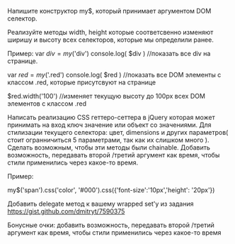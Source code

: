 Напишите конструктор my$, который принимает аргументом DOM селектор.

Реализуйте методы width, height которые соответсвенно изменяют ширишу и высоту всех селекторов,
которые мы определили ранее.

Пример:
var $div = my$('div')
console.log( $div ) //показать все div на странице.

var $red = my$('.red')
console.log( $red ) //показать все DOM элементы с классом .red, которые присутсвуют на странице

$red.width('100') //изменяет текущую высоту до 100px всех DOM элементов с классом .red

Написать реализацию CSS геттеро-сеттера в jQuery которая может принимать на вход ключ значение или объект
со значениями. Для стилизации текущего селектора: цвет, dimensions и других параметров( стоит
огранничиться 5 параметрами, так как их слишком много ). Сделать возможным, чтобы эти методы были
chainable. Добавить возможность, передавать второй /третий аргумент как время, чтобы стили
применились через какое-то время.

Пример:

my$('span').css('color', '#000').css({'font-size':'10px','height': '20px'})

Добавить delegate метод к вашему wrapped set'у из задания https://gist.github.com/dmitryt/7590375

Бонусные очки: добавить возможность, передавать второй /третий аргумент как время, чтобы стили применились через какое-то время
